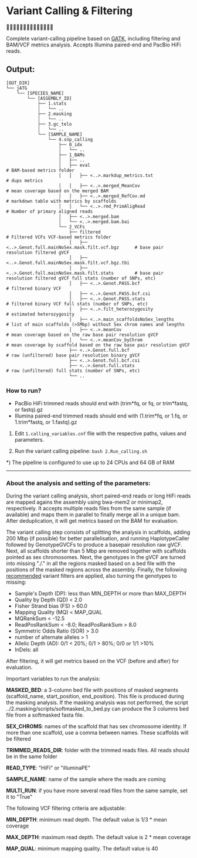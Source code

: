 # Variant Calling & Filtering
🧬🧐🧬🧐🧬🧐🧬🧐🧬🧐🧬🧐🧬🧐

Complete variant-calling pipeline based on [GATK](https://gatk.broadinstitute.org/hc/en-us), including filtering and BAM/VCF metrics analysis. Accepts Illumina paired-end and PacBio HiFi reads.


## Output:
```
[OUT_DIR]
└── jATG
    └── [SPECIES_NAME]
        └── [ASSEMBLY_ID]
            ├── 1.stats
            │   └── ..
            ├── 2.masking
            │   └── ..
            ├── 3.gc_telo
            │   └── ..
            └── [SAMPLE_NAME]
                └── 4.snp_calling
                    ├── 0_idx
                    │   └── ..
                    ├── 1_BAMs
                    │   ├── ..
                    │   ├── eval                                                 # BAM-based metrics folder
                    │   │   ├── <..>.markdup_metrics.txt                         # dups metrics
                    │   │   ├── <..>.merged_MeanCov                              # mean coverage based on the merged BAM
                    │   │   ├── <..>.merged_RefCov.md                            # markdown table with metrics by scaffolds
                    │   │   └── <..>.rmd_PrimAligRead                            # Number of primary aligned reads
                    │   ├── <..>.merged.bam
                    │   └── <..>.merged.bam.bai
                    └── 2_VCFs
                        ├── filtered                                             # Filtered VCFs VCF-based metrics folder
                        │   ├── <..>.Genot.full.mainNoSex.mask.filt.vcf.bgz      # base pair resolution filtered gVCF
                        │   ├── <..>.Genot.full.mainNoSex.mask.filt.vcf.bgz.tbi
                        │   ├── <..>.Genot.full.mainNoSex.mask.filt.stats        # base pair resolution filtered gVCF full stats (number of SNPs, etc)
                        │   ├── <..>.Genot.PASS.bcf                              # filtered binary VCF
                        │   ├── <..>.Genot.PASS.bcf.csi
                        │   ├── <..>.Genot.PASS.stats                            # filtered binary VCF full stats (number of SNPs, etc)
                        │   ├── <..>.filt_heterozygosity                         # estimated heterozygosity
                        │   ├── <..>.main_scaffoldsNoSex_lengths                 # list of main scaffolds (>5Mbp) without Sex chrom names and lengths
                        │   ├── <..>.meanCov                                     # mean coverage based on the raw base pair resolution gVCF
                        │   └── <..>.meanCov_byChrom                             # mean coverage by scaffold based on the raw base pair resolution gVCF
                        ├── <..>.Genot.full.bcf                                  # raw (unfiltered) base pair resolution binary gVCF
                        ├── <..>.Genot.full.bcf.csi
                        ├── <..>.Genot.full.stats                                # raw (unfiltered) full stats (number of SNPs, etc)
                        └── ..
```

### How to run?

* PacBio HiFi trimmed reads should end with (trim\*fq, or fq, or trim\*fastq, or fastq).gz
* Illumina paired-end trimmed reads should end with (1.trim\*fq, or 1.fq, or 1.trim\*fastq, or 1.fastq).gz

1) Edit `1.calling_variables.cnf` file with the respective paths, values and parameters.

2) Run the variant calling pipeline: `bash 2.Run_calling.sh`

\*) The pipeline is configured to use up to 24 CPUs and 64 GB of RAM

---
### About the analysis and setting of the parameters:

During the variant calling analysis, short paired-end reads or long HiFi reads are mapped agains the assembly using bwa-mem2 or minimap2, respectively. 
It accepts multiple reads files from the same sample (if available) and maps them in parallel to finally merge all in a unique bam.
After deduplication, it will get metrics based on the BAM for evaluation.

The variant calling step consists of splitting the analysis in scaffolds, adding 200 Mbp (if possible) for better parallelisation, and running HaplotypeCaller followed by GenotypeGVCFs to produce a basepair resolution raw gVCF. Next, all scaffolds shorter than 5 Mbp are removed together with scaffolds pointed as sex chromosomes.
Next, the genotypes in the gVCF are turned into missing "./." in all the regions masked based on a bed file with the positions of the masked regions across the assembly. Finally, the following [recommended](https://gatk.broadinstitute.org/hc/en-us/articles/360035890471-Hard-filtering-germline-short-variants) variant filters are applied, also turning the genotypes to missing:

- Sample's Depth (DP): less than MIN_DEPTH or more than MAX_DEPTH
- Quality by Depth (QD) < 2.0
- Fisher Strand bias (FS) > 60.0
- Mapping Quality (MQ) < MAP_QUAL
- MQRankSum < -12.5
- ReadPosRankSum < -8.0; ReadPosRankSum > 8.0
- Symmetric Odds Ratio (SOR) > 3.0
- number of alternate alleles > 1
- Allelic Depth (AD): 0/1 < 20%; 0/1 > 80%; 0/0 or 1/1 >10% 
- InDels: all

After filtering, it will get metrics based on the VCF (before and after) for evaluation.

Important variables to run the analysis:

**MASKED_BED**: a 3-column bed file with positions of masked segments (scaffold_name, start_position, end_position). This file is produced during the masking analysis. If the masking analysis was not performed, the script ../2.masking/scripts/softmasked_to_bed.py can produce the 3 columns bed file from a softmasked fasta file.

**SEX_CHROMS**: names of the scaffold that has sex chromosome identity. If more than one scaffold, use a comma between names. These scaffolds will be filtered

**TRIMMED_READS_DIR**: folder with the trimmed reads files. All reads should be in the same folder

**READ_TYPE**: "HiFi" or "illuminaPE"

**SAMPLE_NAME**: name of the sample where the reads are coming

**MULTI_RUN**: if you have more several read files from the same sample, set it to "True"

The following VCF filtering criteria are adjustable:

**MIN_DEPTH**: minimum read depth. The default value is 1/3 * mean coverage 

**MAX_DEPTH**: maximum read depth. The default value is 2 * mean coverage

**MAP_QUAL**: minimum mapping quality. The default value is 40


